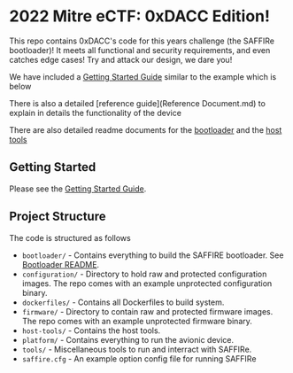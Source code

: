 # 2022 Mitre eCTF: 0xDACC Edition!
This repo contains 0xDACC's code for this years challenge (the SAFFIRe bootloader)! It meets all functional and security requirements, and even catches edge cases! Try and attack our design, we dare you! 

We have included a [Getting Started Guide](getting_started.md) similar to the example which is below

There is also a detailed [reference guide](Reference Document.md) to explain in details the functionality of the device

There are also detailed readme documents for the [bootloader](bootloader/README.md) and the [host tools](host_tools/README.md)

## Getting Started
Please see the [Getting Started Guide](getting_started.md).

## Project Structure
The code is structured as follows

* `bootloader/` - Contains everything to build the SAFFIRE bootloader. See [Bootloader README](bootloader/README.md).
* `configuration/` - Directory to hold raw and protected configuration images. The repo comes with an example unprotected configuration binary.
* `dockerfiles/` - Contains all Dockerfiles to build system.
* `firmware/` - Directory to contain raw and protected firmware images. The repo comes with an example unprotected firmware binary.
* `host-tools/` - Contains the host tools.
* `platform/` - Contains everything to run the avionic device.
* `tools/` - Miscellaneous tools to run and interract with SAFFIRe.
* `saffire.cfg` - An example option config file for running SAFFIRe

